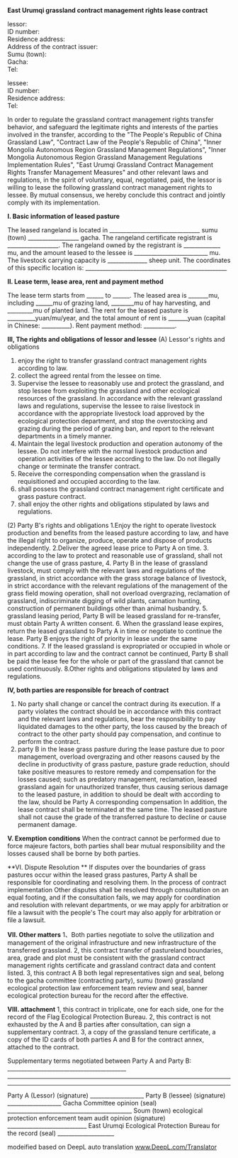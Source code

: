 **East Urumqi grassland contract management rights lease contract**

lessor:    
ID number:   
Residence address:  
Address of the contract issuer:  
Sumu (town):   
Gacha:   
Tel: 

lessee:   
ID number:   
Residence address:   
Tel:   

In order to regulate the grassland contract management rights transfer behavior, and safeguard the legitimate rights and interests of the parties involved in the transfer, according to the "The People's Republic of China Grassland Law", "Contract Law of the People's Republic of China", "Inner Mongolia Autonomous Region Grassland Management Regulations", "Inner Mongolia Autonomous Region Grassland Management Regulations Implementation Rules", "East Urumqi Grassland Contract Management Rights Transfer Management Measures" and other relevant laws and regulations, in the spirit of voluntary, equal, negotiated, paid, the lessor is willing to lease the following grassland contract management rights to lessee. By mutual consensus, we hereby conclude this contract and jointly comply with its implementation.  

**I. Basic information of leased pasture** 

The leased rangeland is located in ________________________________ sumu (town) __________________ gacha. The rangeland certificate registrant is __________________. The rangeland owned by the registrant is _____________ mu, and the amount leased to the lessee is __________________________ mu. The livestock carrying capacity is ______________ sheep unit. The coordinates of this specific location is: __________________________________________________


**II. Lease term, lease area, rent and payment method**

The lease term starts from ______ to ______. The leased area is _______mu, including ______mu of grazing land, ________mu of hay harvesting, and _________mu of planted land. The rent for the leased pasture is __________yuan/mu/year, and the total amount of rent is _______yuan (capital in Chinese: __________). Rent payment method: ___________. 

**III, The rights and obligations of lessor and lessee**
(A) Lessor's rights and obligations
1. enjoy the right to transfer grassland contract management rights according to law.   
2. collect the agreed rental from the lessee on time.    
3. Supervise the lessee to reasonably use and protect the grassland, and stop lessee from exploiting the grassland and other ecological resources of the grassland. In accordance with the relevant grassland laws and regulations, supervise the lessee to raise livestock in accordance with the appropriate livestock load approved by the ecological protection department, and stop the overstocking and grazing during the period of grazing ban, and report to the relevant departments in a timely manner.    
4. Maintain the legal livestock production and operation autonomy of the lessee. Do not interfere with the normal livestock production and operation activities of the lessee according to the law. Do not illegally change or terminate the transfer contract.   
5. Receive the corresponding compensation when the grassland is requisitioned and occupied according to the law.
6. shall possess the grassland contract management right certificate and grass pasture contract.
7. shall enjoy the other rights and obligations stipulated by laws and regulations.

(2) Party B's rights and obligations
1.Enjoy the right to operate livestock production and benefits from the leased pasture according to law, and have the illegal right to organize, produce, operate and dispose of products independently.
2.Deliver the agreed lease price to Party A on time. 
3. according to the law to protect and reasonable use of grassland, shall not change the use of grass pasture, 
4. Party B in the lease of grassland livestock, must comply with the relevant laws and regulations of the grassland, in strict accordance with the grass storage balance of livestock, in strict accordance with the relevant regulations of the management of the grass field mowing operation, shall not overload overgrazing, reclamation of grassland, indiscriminate digging of wild plants, carnation hunting, construction of permanent buildings other than animal husbandry. 
5. grassland leasing period, Party B will be leased grassland for re-transfer, must obtain Party A written consent. 
6. When the grassland lease expires, return the leased grassland to Party A in time or negotiate to continue the lease. Party B enjoys the right of priority in lease under the same conditions. 
7. If the leased grassland is expropriated or occupied in whole or in part according to law and the contract cannot be continued, Party B shall be paid the lease fee for the whole or part of the grassland that cannot be used continuously.
8.Other rights and obligations stipulated by laws and regulations.


**IV, both parties are responsible for breach of contract**
1. No party shall change or cancel the contract during its execution. If a party violates the contract should be in accordance with this contract and the relevant laws and regulations, bear the responsibility to pay liquidated damages to the other party, the loss caused by the breach of contract to the other party should pay compensation, and continue to perform the contract. 
2. party B in the lease grass pasture during the lease pasture due to poor management, overload overgrazing and other reasons caused by the decline in productivity of grass pasture, pasture grade reduction, should take positive measures to restore remedy and compensation for the losses caused; such as predatory management, reclamation, leased grassland again for unauthorized transfer, thus causing serious damage to the leased pasture, in addition to should be dealt with according to the law, should be Party A corresponding compensation In addition, the lease contract shall be terminated at the same time. The leased pasture shall not cause the grade of the transferred pasture to decline or cause permanent damage.


**V. Exemption conditions** 
When the contract cannot be performed due to force majeure factors, both parties shall bear mutual responsibility and the losses caused shall be borne by both parties.


**VI. Dispute Resolution **
If disputes over the boundaries of grass pastures occur within the leased grass pastures, Party A shall be responsible for coordinating and resolving them. In the process of contract implementation
Other disputes shall be resolved through consultation on an equal footing, and if the consultation fails, we may apply for coordination and resolution with relevant departments, or we may apply for arbitration or file a lawsuit with the people's
The court may also apply for arbitration or file a lawsuit.
 

**VII. Other matters**
1、Both parties negotiate to solve the utilization and management of the original infrastructure and new infrastructure of the transferred grassland. 
2, this contract transfer of pastureland boundaries, area, grade and plot must be consistent with the grassland contract management rights certificate and grassland contract data and content listed. 
3, this contract A B both legal representatives sign and seal, belong to the gacha committee (contracting party), sumu (town) grassland ecological protection law enforcement team review and seal, banner ecological protection bureau for the record after the effective.


**VIII. attachment** 
1, this contract in triplicate, one for each side, one for the record of the Flag Ecological Protection Bureau. 2, this contract is not exhausted by the A and B parties after consultation, can sign a supplementary contract. 3, a copy of the grassland tenure certificate, a copy of the ID cards of both parties A and B for the contract annex, attached to the contract.

Supplementary terms negotiated between 
Party A and Party B: __________________________________________
________________________________________________________________ 
________________________________________________________________ 
Party A (Lessor) (signature) ___________________
Party B (lessee) (signature) ___________________ 
Gacha Committee opinion (seal) ____________________________________________ 
Soum (town) ecological protection enforcement team audit opinion (signature) ____________________________ 
East Urumqi Ecological Protection Bureau for the record (seal) ____________________

modeified based on DeepL auto translation www.DeepL.com/Translator 
